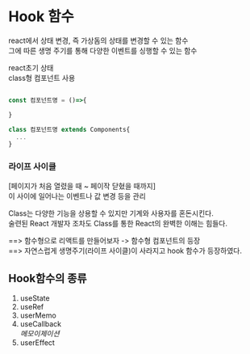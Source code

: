 # Hook 함수
react에서 상태 변경, 즉 가상돔의 상태를 변경할 수 있는 함수   
그에 따른 생명 주기를 통해 다양한 이벤트를 싱행할 수 있는 함수

react초기 상태   
class형 컴포넌트 사용

```js

const 컴포넌트명 = ()=>{

}

class 컴포넌트명 extends Components{
  ...
}

```

### 라이프 사이클
[페이지가 처음 열렸을 때 ~ 페이작 닫혔을 때까지]   
이 사이에 일어나는 이벤트나 값 변경 등을 관리

Class는 다양한 기능을 상용할 수 있지만 기계와 사용자를 혼돈시킨다.   
술련된 React 개발자 조차도 Class를 통한 React의 완벽한 이해는 힘들다.

==> 함수형으로 리액트를 만들어보자 -> 함수형 컴포넌트의 등장   
==> 자연스럽게 생명주기(라이프 사이클)이 사라지고 hook 함수가 등장하였다.

## Hook함수의 종류
1. useState
2. useRef
3. userMemo
4. useCallback   
   *메모이제이션*
5. userEffect











